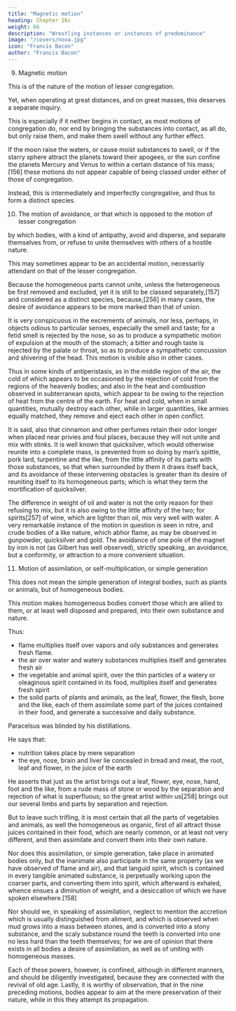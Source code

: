 ```yaml
---
title: "Magnetic motion"
heading: Chapter 16c
weight: 66
description: "Wrestling instances or instances of predominance"
image: "/covers/nova.jpg"
icon: "Francis Bacon"
author: "Francis Bacon"
---
```



9. Magnetic motion

This is of the nature of the motion of lesser congregation. 

Yet, when operating at great distances, and on great masses, this deserves a separate inquiry.

This is especially if it neither begins in contact, as most motions of congregation do, nor end by bringing the substances into contact, as all do, but only raise them, and make them swell without any further effect. 

If the moon raise the waters, or cause moist substances to swell, or if the starry sphere attract the planets toward their apogees, or the sun confine the planets Mercury and Venus to within a certain distance of his mass;[156] these motions do not appear capable of being classed under either of those of congregation.

Instead, this is intermediately and imperfectly congregative, and thus to form a distinct species.


10. The motion of avoidance, or that which is opposed to the motion of lesser congregation

by which bodies, with a kind of antipathy, avoid and disperse, and separate themselves from, or refuse to unite themselves with others of a hostile nature. 

This may sometimes appear to be an accidental motion, necessarily attendant on that of the lesser congregation.

Because the homogeneous parts cannot unite, unless the heterogeneous be first removed and excluded, yet it is still to be classed separately,[157] and considered as a distinct species, because,[256] in many cases, the desire of avoidance appears to be more marked than that of union.

It is very conspicuous in the excrements of animals, nor less, perhaps, in objects odious to particular senses, especially the smell and taste; for a fetid smell is rejected by the nose, so as to produce a sympathetic motion of expulsion at the mouth of the stomach; a bitter and rough taste is rejected by the palate or throat, so as to produce a sympathetic concussion and shivering of the head. This motion is visible also in other cases. 

Thus in some kinds of antiperistasis, as in the middle region of the air, the cold of which appears to be occasioned by the rejection of cold from the regions of the heavenly bodies; and also in the heat and combustion observed in subterranean spots, which appear to be owing to the rejection of heat from the centre of the earth. For heat and cold, when in small quantities, mutually destroy each other, while in larger quantities, like armies equally matched, they remove and eject each other in open conflict. 

It is said, also that cinnamon and other perfumes retain their odor longer when placed near privies and foul places, because they will not unite and mix with stinks. It is well known that quicksilver, which would otherwise reunite into a complete mass, is prevented from so doing by man’s spittle, pork lard, turpentine and the like, from the little affinity of its parts with those substances, so that when surrounded by them it draws itself back, and its avoidance of these intervening obstacles is greater than its desire of reuniting itself to its homogeneous parts; which is what they term the mortification of quicksilver.

The difference in weight of oil and water is not the only reason for their refusing to mix, but it is also owing to the little affinity of the two; for spirits[257] of wine, which are lighter than oil, mix very well with water. A very remarkable instance of the motion in question is seen in nitre, and crude bodies of a like nature, which abhor flame, as may be observed in gunpowder, quicksilver and gold. The avoidance of one pole of the magnet by iron is not (as Gilbert has well observed), strictly speaking, an avoidance, but a conformity, or attraction to a more convenient situation.


11. Motion of assimilation, or self-multiplication, or simple generation

This does not mean the simple generation of integral bodies, such as plants or animals, but of homogeneous bodies. 

This motion makes homogeneous bodies convert those which are allied to them, or at least well disposed and prepared, into their own substance and nature.

Thus:
- flame multiplies itself over vapors and oily substances and generates fresh flame.
- the air over water and watery substances multiplies itself and generates fresh air
- the vegetable and animal spirit, over the thin particles of a watery or oleaginous spirit contained in its food, multiplies itself and generates fresh spirit
- the solid parts of plants and animals, as the leaf, flower, the flesh, bone and the like, each of them assimilate some part of the juices contained in their food, and generate a successive and daily substance. 

<!-- For let none rave with  -->

Paracelsus was blinded by his distillations. 

He says that:
- nutrition takes place by mere separation
- the eye, nose, brain and liver lie concealed in bread and meat, the root, leaf and flower, in the juice of the earth

He asserts that just as the artist brings out a leaf, flower, eye, nose, hand, foot and the like, from a rude mass of stone or wood by the separation and rejection of what is superfluous; so the great artist within us[258] brings out our several limbs and parts by separation and rejection. 

But to leave such trifling, it is most certain that all the parts of vegetables and animals, as well the homogeneous as organic, first of all attract those juices contained in their food, which are nearly common, or at least not very different, and then assimilate and convert them into their own nature.

Nor does this assimilation, or simple generation, take place in animated bodies only, but the inanimate also participate in the same property (as we have observed of flame and air), and that languid spirit, which is contained in every tangible animated substance, is perpetually working upon the coarser parts, and converting them into spirit, which afterward is exhaled, whence ensues a diminution of weight, and a desiccation of which we have spoken elsewhere.[158]

Nor should we, in speaking of assimilation, neglect to mention the accretion which is usually distinguished from aliment, and which is observed when mud grows into a mass between stones, and is converted into a stony substance, and the scaly substance round the teeth is converted into one no less hard than the teeth themselves; for we are of opinion that there exists in all bodies a desire of assimilation, as well as of uniting with homogeneous masses. 

Each of these powers, however, is confined, although in different manners, and should be diligently investigated, because they are connected with the revival of old age. Lastly, it is worthy of observation, that in the nine preceding motions, bodies appear to aim at the mere preservation of their nature, while in this they attempt its propagation.


